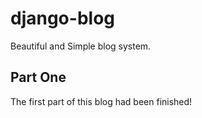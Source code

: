 # django-blog
Beautiful and Simple blog system.

## Part One
The first part of this blog had been finished!